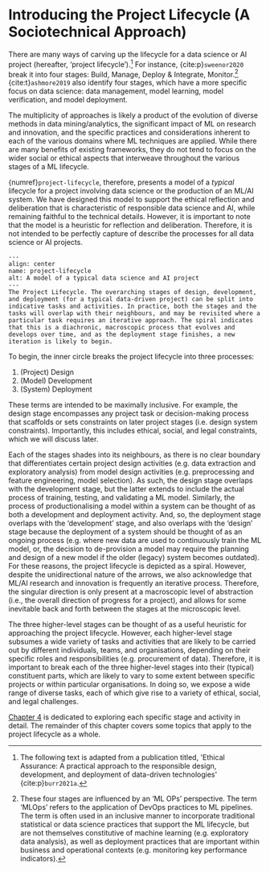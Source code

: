 # Introducing the Project Lifecycle (A Sociotechnical Approach)

There are many ways of carving up the lifecycle for a data science or AI project (hereafter, ‘project lifecycle’).[^assurance]
For instance, {cite:p}`sweenor2020` break it into four stages: Build, Manage, Deploy & Integrate, Monitor.[^mlops]
{cite:t}`ashmore2019` also identify four stages, which have a more specific focus on data science: data management, model learning, model verification, and model deployment.

[^assurance]: The following text is adapted from a publication titled, 'Ethical Assurance: A practical approach to the responsible design, development, and deployment of data-driven technologies' {cite:p}`burr2021a`.

[^mlops]: These four stages are influenced by an ‘ML OPs’ perspective.
The term ‘MLOps’ refers to the application of DevOps practices to ML pipelines.
The term is often used in an inclusive manner to incorporate traditional statistical or data science practices that support the ML lifecycle, but are not themselves constitutive of machine learning (e.g. exploratory data analysis), as well as deployment practices that are important within business and operational contexts (e.g. monitoring key performance indicators).

The multiplicity of approaches is likely a product of the evolution of diverse methods in data mining/analytics, the significant impact of ML on research and innovation, and the specific practices and considerations inherent to each of the various domains where ML techniques are applied.
While there are many benefits of existing frameworks, they do not tend to focus on the wider social or ethical aspects that interweave throughout the various stages of a ML lifecycle.

{numref}`project-lifecycle`, therefore, presents a model of a *typical* lifecycle for a project involving data science or the production of an ML/AI system.
We have designed this model to support the ethical reflection and deliberation that is characteristic of responsible data science and AI, while remaining faithful to the technical details.
However, it is important to note that the model is a heuristic for reflection and deliberation.
Therefore, it is not intended to be perfectly capture of describe the processes for all data science or AI projects.

```{figure} /images/graphics/project-lifecycle.png
---
align: center
name: project-lifecycle
alt: A model of a typical data science and AI project
---
The Project Lifecycle. The overarching stages of design, development, and deployment (for a typical data-driven project) can be split into indicative tasks and activities. In practice, both the stages and the tasks will overlap with their neighbours, and may be revisited where a particular task requires an iterative approach. The spiral indicates that this is a diachronic, macroscopic process that evolves and develops over time, and as the deployment stage finishes, a new iteration is likely to begin.
```

To begin, the inner circle breaks the project lifecycle into three processes:

1. (Project) Design
2. (Model) Development
3. (System) Deployment

These terms are intended to be maximally inclusive.
For example, the design stage encompasses any project task or decision-making process that scaffolds or sets constraints on later project stages (i.e. design system constraints).
Importantly, this includes ethical, social, and legal constraints, which we will discuss later.

Each of the stages shades into its neighbours, as there is no clear boundary that differentiates certain project design activities (e.g. data extraction and exploratory analysis) from model design activities (e.g. preprocessing and feature engineering, model selection).
As such, the design stage overlaps with the development stage, but the latter extends to include the actual process of training, testing, and validating a ML model.
Similarly, the process of productionalising a model within a system can be thought of as both a development and deployment activity.
And, so, the deployment stage overlaps with the ‘development’ stage, and also overlaps with the ‘design’ stage because the deployment of a system should be thought of as an ongoing process (e.g. where new data are used to continuously train the ML model, or, the decision to de-provision a model may require the planning and design of a new model if the older (legacy) system becomes outdated).
For these reasons, the project lifecycle is depicted as a spiral.
However, despite the unidirectional nature of the arrows, we also acknowledge that ML/AI research and innovation is frequently an iterative process.
Therefore, the singular direction is only present at a macroscopic level of abstraction (i.e., the overall direction of progress for a project), and allows for some inevitable back and forth between the stages at the microscopic level.

The three higher-level stages can be thought of as a useful heuristic for approaching the project lifecycle.
However, each higher-level stage subsumes a wide variety of tasks and activities that are likely to be carried out by different individuals, teams, and organisations, depending on their specific roles and responsibilities (e.g. procurement of data).
Therefore, it is important to break each of the three higher-level stages into their (typical) constituent parts, which are likely to vary to some extent between specific projects or within particular organisations.
In doing so, we expose a wide range of diverse tasks, each of which give rise to a variety of ethical, social, and legal challenges.

[Chapter 4](../chapter4/index.md) is dedicated to exploring each specific stage and activity in detail. The remainder of this chapter covers some topics that apply to the project lifecycle as a whole.
